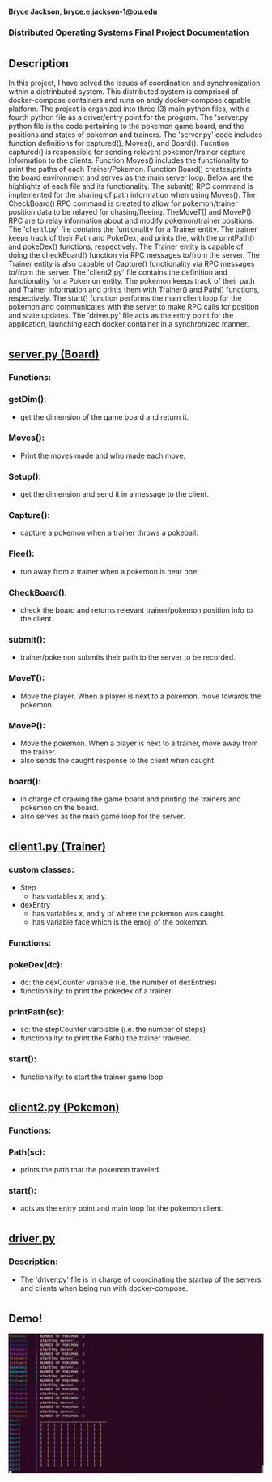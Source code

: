 #### Bryce Jackson, bryce.e.jackson-1@ou.edu
### Distributed Operating Systems Final Project Documentation
#
## Description

In this project, I have solved the issues of coordination and synchronization within a distrinbuted system. This distributed system is comprised of docker-compose containers and runs on andy docker-compose capable platform. The project is organized into three (3) main python files, with a fourth python file as a driver/entry point for the program. The 'server.py' python file is the code pertaining to the pokemon game board, and the positions and states of pokemon and trainers. The 'server.py' code includes function definitions for captured(), Moves(), and Board(). Fucntion captured() is responsible for sending relevent pokemon/trainer capture information to the clients. Function Moves() includes the functionality to print the paths of each Trainer/Pokemon. Function Board() creates/prints the board environment and serves as the main server loop. Below are the highlights of each file and its functionality. The submit() RPC command is implemented for the sharing of path information when using Moves(). The CheckBoard() RPC command is created to allow for pokemon/trainer position data to be relayed for chasing/fleeing. TheMoveT() and MoveP() RPC are to relay information about and modify pokemon/trainer positions. 
The 'client1.py' file contains the funtionality for a Trainer entity. The trainer keeps track of their Path and PokeDex, and prints the, with the printPath() and pokeDex() functions, respectively. The Trainer entity is capable of doing the checkBoard() function via RPC messages to/from the server. The Trainer entity is also capable of Capture() functionality via RPC messages to/from the server. 
The 'client2.py' file contains the definition and functionality for a Pokemon entity. The pokemon keeps track of their path and Trainer information and prints them with Trainer() and Path() functions, respectively. The start() function performs the main client loop for the pokemon and communicates with the server to make RPC calls for position and state updates. 
The 'driver.py' file acts as the entry point for the application, launching each docker container in a synchronized manner. 


#
## <u>server.py (Board)</u>
### Functions: 
### getDim(): 
* get the dimension of the game board and return it. 

### Moves(): 
* Print the moves made and who made each move. 

### Setup(): 
* get the dimension and send it in a message to the client. 

### Capture(): 
* capture a pokemon when a trainer throws a pokeball. 

### Flee(): 
* run away from a trainer when a pokemon is near one!

### CheckBoard(): 
* check the board and returns relevant trainer/pokemon position info to the client.

### submit(): 
* trainer/pokemon submits their path to the server to be recorded. 

### MoveT(): 
* Move the player. When a player is next to a pokemon, move towards the pokemon.

### MoveP(): 
* Move the pokemon. When a player is next to a trainer, move away from the trainer. 
* also sends the caught response to the client when caught.

### board(): 
* in charge of drawing the game board and printing the trainers and pokemon on the board. 
* also serves as the main game loop for the server. 


#
## <u>client1.py (Trainer)</u>
### custom classes: 
* Step
    * has variables x, and y. 
* dexEntry
    * has variables x, and y of where the pokemon was caught. 
    * has variable face which is the emoji of the pokemon.

### **Functions:**

### pokeDex(dc):
* dc: the dexCounter variable (i.e. the number of dexEntries)
* functionality: to print the pokedex of a trainer

### printPath(sc): 
* sc: the stepCounter varbiable (i.e. the number of steps)
* functionality: to print the Path() the trainer traveled. 

### start(): 
* functionality: to start the trainer game loop

#
## <u>client2.py (Pokemon)</u>

### Functions:

### Path(sc):
* prints the path that the pokemon traveled. 

### start(): 
* acts as the entry point and main loop for the pokemon client. 


#
## <u> driver.py </u>
### Description: 
* The 'driver.py' file is in charge of coordinating the startup of the servers and clients when being run with docker-compose. 
#

## Demo! 
![](demo.gif)